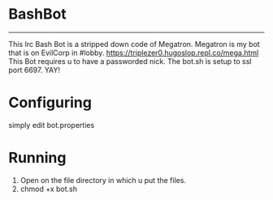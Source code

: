 # BashBot
-------------------------------------------------------------------------------------------------------------------------------
This Irc Bash Bot is a stripped down code of Megatron. Megatron is my bot that is on EvilCorp in #lobby. https://triplezer0.hugoslop.repl.co/mega.html
This Bot requires u to have a passworded nick.
The bot.sh is setup to ssl port 6697. YAY!
# Configuring
simply edit bot.properties
# Running
1. Open on the file directory in which u put the files.
2. chmod +x bot.sh
